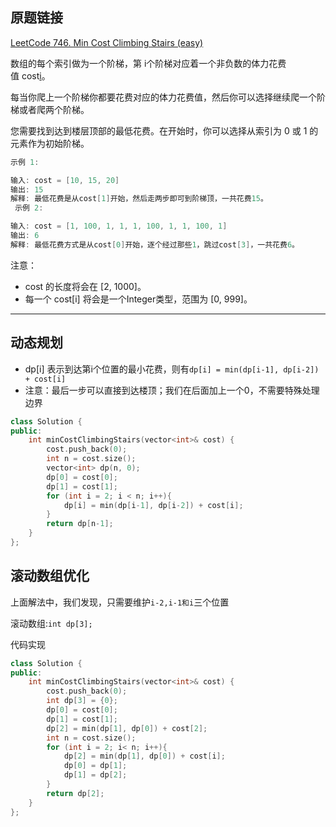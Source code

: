 ## 原题链接

[LeetCode 746. Min Cost Climbing Stairs (easy)](https://leetcode-cn.com/problems/min-cost-climbing-stairs/)

数组的每个索引做为一个阶梯，第 i个阶梯对应着一个非负数的体力花费值 cost[i](索引从0开始)。

每当你爬上一个阶梯你都要花费对应的体力花费值，然后你可以选择继续爬一个阶梯或者爬两个阶梯。

您需要找到达到楼层顶部的最低花费。在开始时，你可以选择从索引为 0 或 1 的元素作为初始阶梯。

```cpp
示例 1:

输入: cost = [10, 15, 20]
输出: 15
解释: 最低花费是从cost[1]开始，然后走两步即可到阶梯顶，一共花费15。
 示例 2:

输入: cost = [1, 100, 1, 1, 1, 100, 1, 1, 100, 1]
输出: 6
解释: 最低花费方式是从cost[0]开始，逐个经过那些1，跳过cost[3]，一共花费6。
```

注意：

- cost 的长度将会在 [2, 1000]。
- 每一个 cost[i] 将会是一个Integer类型，范围为 [0, 999]。

---

## 动态规划

- dp[i] 表示到达第i个位置的最小花费，则有`dp[i] = min(dp[i-1], dp[i-2]) + cost[i]`
- 注意：最后一步可以直接到达楼顶；我们在后面加上一个0，不需要特殊处理边界

```cpp
class Solution {
public:
    int minCostClimbingStairs(vector<int>& cost) {
        cost.push_back(0);
        int n = cost.size();
        vector<int> dp(n, 0);
        dp[0] = cost[0];
        dp[1] = cost[1];
        for (int i = 2; i < n; i++){
            dp[i] = min(dp[i-1], dp[i-2]) + cost[i];
        }
        return dp[n-1];
    }
};
```

## 滚动数组优化

上面解法中，我们发现，只需要维护`i-2,i-1和i`三个位置

滚动数组:`int dp[3];`

代码实现

```cpp
class Solution {
public:
    int minCostClimbingStairs(vector<int>& cost) {
        cost.push_back(0);
        int dp[3] = {0};
        dp[0] = cost[0];
        dp[1] = cost[1];
        dp[2] = min(dp[1], dp[0]) + cost[2];
        int n = cost.size();
        for (int i = 2; i< n; i++){
            dp[2] = min(dp[1], dp[0]) + cost[i];
            dp[0] = dp[1];
            dp[1] = dp[2];
        }
        return dp[2];
    }
};
```

